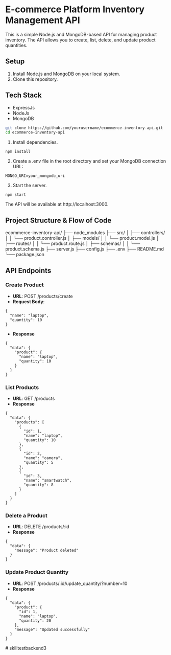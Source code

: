 # E-commerce Platform Inventory Management API

This is a simple Node.js and MongoDB-based API for managing product inventory. The API allows you to create, list, delete, and update product quantities.

## Setup

1. Install Node.js and MongoDB on your local system.
2. Clone this repository.

## Tech Stack

- ExpressJs
- NodeJs
- MongoDB

```bash
git clone https://github.com/yourusername/ecommerce-inventory-api.git
cd ecommerce-inventory-api
```

1. Install dependencies.

```
npm install
```

2. Create a .env file in the root directory and set your MongoDB connection URL:

```
MONGO_URI=your_mongodb_uri
```

3. Start the server.

```
npm start
```

The API will be available at http://localhost:3000.

## Project Structure & Flow of Code

ecommerce-inventory-api/
├── node_modules
├── src/
│ ├── controllers/
│ │ └── product.controller.js
│ ├── models/
│ │ └── product.model.js
│ ├── routes/
│ │ └── product.route.js
│ ├── schemas/
│ │ └── product.schema.js
├── server.js
├── config.js
├── .env
├── README.md
└── package.json

## API Endpoints

### Create Product

- **URL**: POST /products/create
- **Request Body**:

```
{
  "name": "laptop",
  "quantity": 10
}

```

- **Response**

```
{
  "data": {
    "product": {
      "name": "laptop",
      "quantity": 10
    }
  }
}
```

### List Products

- **URL**: GET /products
- **Response**

```
{
  "data": {
    "products": [
      {
        "id": 1,
        "name": "laptop",
        "quantity": 10
      },
      {
        "id": 2,
        "name": "camera",
        "quantity": 5
      },
      {
        "id": 3,
        "name": "smartwatch",
        "quantity": 8
      }
    ]
  }
}
```

### Delete a Product

- **URL**: DELETE /products/:id
- **Response**

```
{
  "data": {
    "message": "Product deleted"
  }
}
```

### Update Product Quantity

- **URL**: POST /products/:id/update_quantity/?number=10
- **Response**

```
{
  "data": {
    "product": {
      "id": 1,
      "name": "laptop",
      "quantity": 20
    },
    "message": "Updated successfully"
  }
}
```
#   s k i l l t e s t b a c k e n d 3  
 